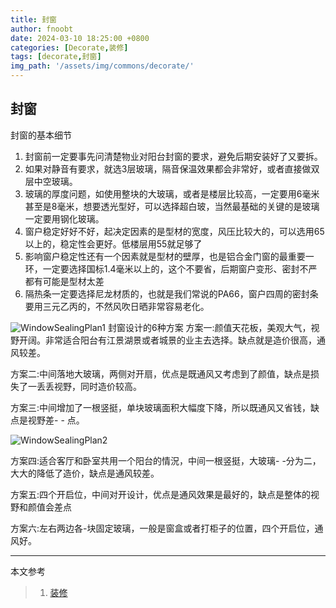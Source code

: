 ```yaml
---
title: 封窗
author: fnoobt
date: 2024-03-10 18:25:00 +0800
categories: [Decorate,装修]
tags: [decorate,封窗]
img_path: '/assets/img/commons/decorate/'
---
```


## 封窗
封窗的基本细节
1. 封窗前一定要事先问清楚物业对阳台封窗的要求，避免后期安装好了又要拆。
2. 如果对静音有要求，就选3层玻璃，隔音保温效果都会非常好，或者直接做双层中空玻璃。
3. 玻璃的厚度问题，如使用整块的大玻璃，或者是楼层比较高，一定要用6毫米甚至是8毫米，想要透光型好，可以选择超白玻，当然最基础的关键的是玻璃一定要用钢化玻璃。
4. 窗户稳定好好不好，起决定因素的是型材的宽度，风压比较大的，可以选用65以上的，稳定性会更好。低楼层用55就足够了
5. 影响窗户稳定性还有一个因素就是型材的壁厚，也是铝合金门窗的最重要一环，一定要选择国标1.4毫米以上的，这个不要省，后期窗户变形、密封不严都有可能是型材太差
6. 隔热条一定要选择尼龙材质的，也就是我们常说的PA66，窗户四周的密封条要用三元乙丙的，不然风吹日晒非常容易老化。

![WindowSealingPlan1](window-sealing-plan-one.jpg)
封窗设计的6种方案
方案一:颜值天花板，美观大气，视野开阔。非常适合阳台有江景湖景或者城景的业主去选择。缺点就是造价很高，通风较差。

方案二:中间落地大玻璃，两侧对开扇，优点是既通风又考虑到了颜值，缺点是损失了一丢丢视野，同时造价较高。

方案三:中间增加了一根竖挺，单块玻璃面积大幅度下降，所以既通风又省钱，缺点是视野差- - 点。

![WindowSealingPlan2](window-sealing-plan-two.jpg)

方案四:适合客厅和卧室共用一个阳台的情況，中间一根竖挺，大玻璃- -分为二，大大的降低了造价，缺点是通风较差。

方案五:四个开启位，中间对开设计，优点是通风效果是最好的，缺点是整体的视野和颜值会差点

方案六:左右两边各-块固定玻璃，一般是窗盒或者打柜子的位置，四个开启位，通风好。


****

本文参考

> 1. [装修](https://baijiahao.baidu.com)